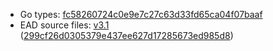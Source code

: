 * Go types: [fc58260724c0e9e7c27c63d33fd65ca04f07baaf](https://github.com/NYULibraries/dlts-finding-aids-ead-go-packages/commit/fc58260724c0e9e7c27c63d33fd65ca04f07baaf)
* EAD source files: [v3.1](https://github.com/NYULibraries/dlts-finding-aids-ead-sample-set-2/tag/v3.1) ([299cf26d0305379e437ee627d17285673ed985d8](https://github.com/NYULibraries/dlts-finding-aids-ead-sample-set-2/commit/299cf26d0305379e437ee627d17285673ed985d8))

